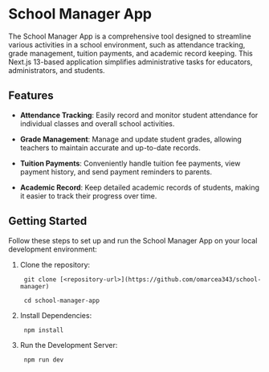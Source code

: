# School Manager App

The School Manager App is a comprehensive tool designed to streamline various activities in a school environment, such as attendance tracking, grade management, tuition payments, and academic record keeping. This Next.js 13-based application simplifies administrative tasks for educators, administrators, and students.

## Features

- **Attendance Tracking**: Easily record and monitor student attendance for individual classes and overall school activities.

- **Grade Management**: Manage and update student grades, allowing teachers to maintain accurate and up-to-date records.

- **Tuition Payments**: Conveniently handle tuition fee payments, view payment history, and send payment reminders to parents.

- **Academic Record**: Keep detailed academic records of students, making it easier to track their progress over time.

## Getting Started

Follow these steps to set up and run the School Manager App on your local development environment:

1. Clone the repository:

        git clone [<repository-url>](https://github.com/omarcea343/school-manager)

        cd school-manager-app
      
2. Install Dependencies:

        npm install
   
3. Run the Development Server:

        npm run dev
